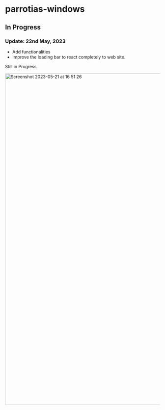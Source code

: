 # parrotias-windows

## In Progress

### Update: 22nd May, 2023

* Add functionalities
* Improve the loading bar to react completely to web site.

Still in Progress


<img width="1080" alt="Screenshot 2023-05-21 at 16 51 26" src="https://github.com/Steelzen/parrotias-windows/assets/94742043/1737f2f0-7a86-4231-8a32-e30afef7e33d">
